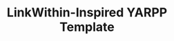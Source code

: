 ---
layout: redirect
title: LinkWithin-Inspired YARPP Template
permalink: /linkwithin-inspired-yarpp-template-854/
redirect: /articles/linkwithin-inspired-yarpp-template/
---